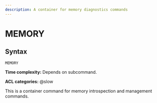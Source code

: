 ```yaml
---
description: A container for memory diagnostics commands
---
```


# MEMORY

## Syntax

    MEMORY 

**Time complexity:** Depends on subcommand.

**ACL categories:** @slow

This is a container command for memory introspection and management commands.

<!-- To see the list of available commands you can call `MEMORY HELP`. -->
